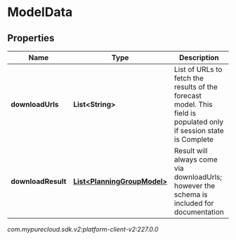 # ModelData


## Properties

| Name | Type | Description | Notes |
| ------------ | ------------- | ------------- | ------------- |
| **downloadUrls** | **List&lt;String&gt;** | List of URLs to fetch the results of the forecast model. This field is populated only if session state is Complete |  [optional] |
| **downloadResult** | [**List&lt;PlanningGroupModel&gt;**](PlanningGroupModel) | Result will always come via downloadUrls; however the schema is included for documentation |  [optional] |




_com.mypurecloud.sdk.v2:platform-client-v2:227.0.0_
